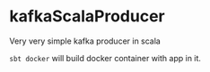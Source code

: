 # kafkaScalaProducer
Very very simple kafka producer in scala


`sbt docker` will build docker container with app in it.
